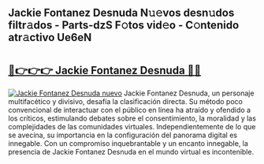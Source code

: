 ## Jackie Fontanez Desnuda N𝚞𝚎vos desn𝚞dos filtr𝚊dos - Parts-dzS F𝚘tos vid𝚎o - C𝚘ntenido atr𝚊ctivo Ue6eN

# <h2><a href="http://mb0hbim.tromn.icu/?c=Jackie+Fontanez+Desnuda">🔗👉👉👉 Jackie Fontanez Desnuda 🔗🔗</a></h2>

[![Jackie Fontanez Desnuda nuevo](https://i.imgur.com/pEAQMta.gif)](http://mb0hbim.tromn.icu/?c=Jackie+Fontanez+Desnuda)
Jackie Fontanez Desnuda, un personaje multifacético y divisivo, desafía la clasificación directa. Su método poco convencional de interactuar con el público en línea ha atraído y ofendido a los críticos, estimulando debates sobre el consentimiento, la moralidad y las complejidades de las comunidades virtuales. Independientemente de lo que se avecina, su importancia en la configuración del panorama digital es innegable. Con un compromiso inquebrantable y un encanto innegable, la presencia de Jackie Fontanez Desnuda en el mundo virtual es incontenible.

